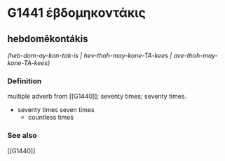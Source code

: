 # G1441 ἑβδομηκοντάκις

## hebdomēkontákis

_(heb-dom-ay-kon-tak-is | hev-thoh-may-kone-TA-kees | ave-thoh-may-kone-TA-kees)_

### Definition

multiple adverb from [[G1440]]; seventy times; seventy times.

- seventy times seven times
  - countless times

### See also

[[G1440]]

